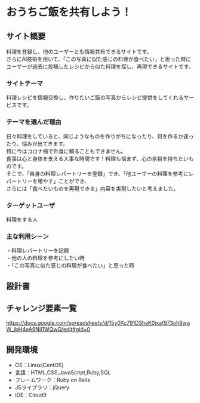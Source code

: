 # おうちご飯を共有しよう！

## サイト概要
料理を登録し、他のユーザーとも情報共有できるサイトです。<br>
さらにAI技術を用いて、「この写真に似た感じの料理が食べたい」と思った時に<br>
ユーザーが過去に投稿したレシピから似た料理を探し、再現できるサイトです。

### サイトテーマ
料理レシピを情報交換し、作りたいご飯の写真からレシピ提供をしてくれるサービスです。

### テーマを選んだ理由
日々料理をしていると、同じようなものを作りがちになったり、何を作るか迷ったり、悩みが出てきます。<br>
特に今はコロナ禍で外食に頼ることもできません。<br>
食事は心と身体を支える大事な時間です！料理も悩まず、心の余裕を持ちたいものです。<br>
そこで、「自身の料理レパートリーを登録」でき、「他ユーザーの料理を参考にレパートリーを増やす」ことができ、<br>
さらには「食べたいものを再現できる」内容を実現したいと考えました。


### ターゲットユーザ
料理をする人

### 主な利用シーン
・料理レパートリーを記録<br>
・他の人の料理を参考にしたい時<br>
・「この写真に似た感じの料理が食べたい」と思った時

## 設計書


## チャレンジ要素一覧
<https://docs.google.com/spreadsheets/d/15y0Xc791D3haK0ixaf973oh9wgW_ibH4eA9NiI1WQwQ/edit#gid=0>

## 開発環境
- OS：Linux(CentOS)
- 言語：HTML,CSS,JavaScript,Ruby,SQL
- フレームワーク：Ruby on Rails
- JSライブラリ：jQuery
- IDE：Cloud9

<!--## 使用素材-->
<!--- 外部サービスの画像素材・音声素材を使用した場合は、必ずサービス名とURLを明記してください。-->
<!--- 使用しない場合は、使用素材の項目をREADMEから削除してください。-->